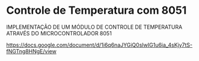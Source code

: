 # **Controle de Temperatura com 8051**
 IMPLEMENTAÇÃO DE UM MÓDULO DE CONTROLE DE TEMPERATURA  ATRAVÉS DO MICROCONTROLADOR 8051 

https://docs.google.com/document/d/1i6q6naJYGiQ0sIwIG1u6ia_4sKjy7tS-fNGTng8HNgE/view